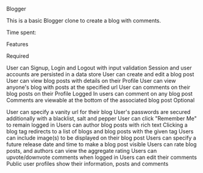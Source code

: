 Blogger

This is a basic Blogger clone to create a blog with comments.

Time spent: <Number of hours spent>

Features

Required

 User can Signup, Login and Logout with input validation
 Session and user accounts are persisted in a data store
 User can create and edit a blog post
 User can view blog posts with details on their Profile
 User can view anyone's blog with posts at the specified url
 User can comments on their blog posts on their Profile
 Logged In users can comment on any blog post
 Comments are viewable at the bottom of the associated blog post
Optional

 User can specify a vanity url for their blog
 User's passwords are secured additionally with a blacklist, salt and pepper
 User can click "Remember Me" to remain logged in
 Users can author blog posts with rich text
 Clicking a blog tag redirects to a list of blogs and blog posts with the given tag
 Users can include image(s) to be displayed on their blog post
 Users can specify a future release date and time to make a blog post visible
 Users can rate blog posts, and authors can view the aggregate rating
 Users can upvote/downvote comments when logged in
 Users can edit their comments
 Public user profiles show their information, posts and comments